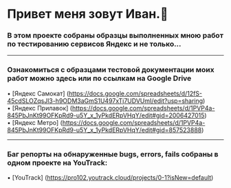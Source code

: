 
# Привет меня зовут Иван.👋

### В этом проекте собраны образцы выполненных мною работ по тестированию сервисов Яндекс и не только...<br>
----

### Ознакомиться с образцами тестовой документации моих работ можно здесь или по ссылкам на Google Drive <br>
•	[Яндекс Самокат] (https://docs.google.com/spreadsheets/d/12fS-45cdSLOZqsJl3-h9ODM3aGmS1U497xTj7UDVUmI/edit?usp=sharing) <br>
•	[Яндекс Прилавок] (https://docs.google.com/spreadsheets/d/1PVP4a-845PbJnKt99OFKpRd9-u5Y_x_1yPkdERpVHqY/edit#gid=2006427015) <br>
•	[Яндекс Метро] (https://docs.google.com/spreadsheets/d/1PVP4a-845PbJnKt99OFKpRd9-u5Y_x_1yPkdERpVHqY/edit#gid=857523888) <br>

----
### Баг репорты на обнаруженные bugs, errors, fails собраны в одном проекте на YouTrack:
•	[YouTrack] (https://pro102.youtrack.cloud/projects/0-1?isNew=default)
